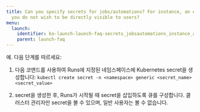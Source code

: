 ```yaml
---
title: Can you specify secrets for jobs/automations? For instance, an API key which
  you do not wish to be directly visible to users?
menu:
  launch:
    identifier: ko-launch-launch-faq-secrets_jobsautomations_instance_api_key_wish_directly_visible
    parent: launch-faq
---
```


예. 다음 단계를 따르세요:

1. 다음 코맨드를 사용하여 Runs에 지정된 네임스페이스에 Kubernetes secret을 생성합니다:
   `kubectl create secret -n <namespace> generic <secret_name> <secret_value>`

2. secret을 생성한 후, Runs가 시작될 때 secret을 삽입하도록 큐를 구성합니다. 클러스터 관리자만 secret을 볼 수 있으며, 일반 사용자는 볼 수 없습니다.
